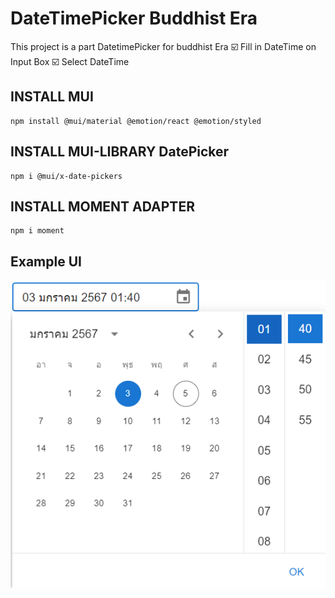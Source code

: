 # DateTimePicker Buddhist Era
This project is a part DatetimePicker for buddhist Era
:ballot_box_with_check: Fill in DateTime on Input Box
:ballot_box_with_check: Select DateTime

## INSTALL MUI
 ```
 npm install @mui/material @emotion/react @emotion/styled
 ```

## INSTALL MUI-LIBRARY DatePicker
 ```
 npm i @mui/x-date-pickers
 ```

## INSTALL MOMENT ADAPTER
 ```
 npm i moment
 ```

## Example UI
![](./Image/Ex.png)